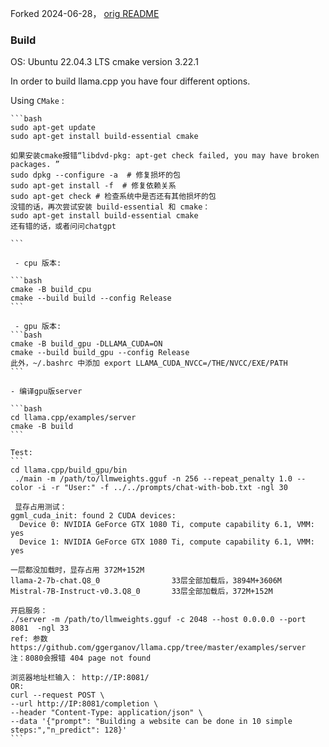 Forked 2024-06-28， [orig README](README.orig.md)

### Build
OS: Ubuntu 22.04.3 LTS
cmake version 3.22.1

In order to build llama.cpp you have four different options.

Using `CMake` :

    ```bash
    sudo apt-get update
    sudo apt-get install build-essential cmake
    
    如果安装cmake报错“libdvd-pkg: apt-get check failed, you may have broken packages. ”
    sudo dpkg --configure -a  # 修复损坏的包
    sudo apt-get install -f  # 修复依赖关系
    sudo apt-get check # 检查系统中是否还有其他损坏的包
    没错的话，再次尝试安装 build-essential 和 cmake：
    sudo apt-get install build-essential cmake
    还有错的话，或者问问chatgpt
    
    ```

     - cpu 版本:

    ```bash
    cmake -B build_cpu
    cmake --build build --config Release
    ```
    
     - gpu 版本:
    ```bash
    cmake -B build_gpu -DLLAMA_CUDA=ON
    cmake --build build_gpu --config Release 
    此外，~/.bashrc 中添加 export LLAMA_CUDA_NVCC=/THE/NVCC/EXE/PATH
    ```
    
    - 编译gpu版server
    
    ```bash
    cd llama.cpp/examples/server
    cmake -B build   
    ```

    Test:  
    ```
    cd llama.cpp/build_gpu/bin
     ./main -m /path/to/llmweights.gguf -n 256 --repeat_penalty 1.0 --color -i -r "User:" -f ../../prompts/chat-with-bob.txt -ngl 30
     
     显存占用测试：
    ggml_cuda_init: found 2 CUDA devices:
      Device 0: NVIDIA GeForce GTX 1080 Ti, compute capability 6.1, VMM: yes
      Device 1: NVIDIA GeForce GTX 1080 Ti, compute capability 6.1, VMM: yes
    
    一层都没加载时，显存占用 372M+152M    
    llama-2-7b-chat.Q8_0                33层全部加载后，3894M+3606M  
    Mistral-7B-Instruct-v0.3.Q8_0       33层全部加载后，372M+152M  

    开启服务：
    ./server -m /path/to/llmweights.gguf -c 2048 --host 0.0.0.0 --port 8081  -ngl 33
    ref: 参数 https://github.com/ggerganov/llama.cpp/tree/master/examples/server
    注：8080会报错 404 page not found

    浏览器地址栏输入： http://IP:8081/
    OR:
    curl --request POST \
    --url http://IP:8081/completion \
    --header "Content-Type: application/json" \
    --data '{"prompt": "Building a website can be done in 10 simple steps:","n_predict": 128}'
    ```
    
